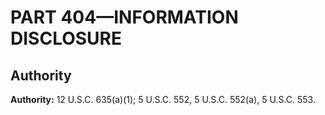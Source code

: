 # PART 404—INFORMATION DISCLOSURE


## Authority

**Authority:** 12 U.S.C. 635(a)(1); 5 U.S.C. 552, 5 U.S.C. 552(a), 5 U.S.C. 553.


